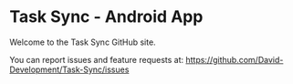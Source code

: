 Task Sync - Android App
=====================
Welcome to the Task Sync GitHub site.

You can report issues and feature requests at:
https://github.com/David-Development/Task-Sync/issues
